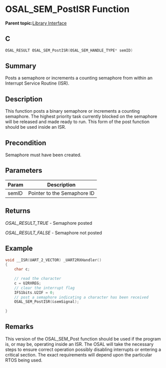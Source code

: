 # OSAL\_SEM\_PostISR Function

**Parent topic:**[Library Interface](GUID-2729150D-D502-4BC4-BB41-653718EF531C.md)

## C

```c
OSAL_RESULT OSAL_SEM_PostISR(OSAL_SEM_HANDLE_TYPE* semID)
```

## Summary

Posts a semaphore or increments a counting semaphore from within an Interrupt Service Routine \(ISR\).

## Description

This function posts a binary semaphore or increments a counting semaphore. The highest priority task currently blocked on the semaphore will be released and made ready to run. This form of the post function should be used inside an ISR.

## Precondition

Semaphore must have been created.

## Parameters

|Param|Description|
|-----|-----------|
|semID|Pointer to the Semaphore ID|

## Returns

*OSAL\_RESULT\_TRUE* - Semaphore posted

*OSAL\_RESULT\_FALSE* - Semaphore not posted

## Example

```c
void __ISR(UART_2_VECTOR) _UART2RXHandler()
{
    char c;
    
    // read the character
    c = U2RXREG;
    // clear the interrupt flag
    IFS1bits.U2IF = 0;
    // post a semaphore indicating a character has been received
    OSAL_SEM_PostISR(&semSignal);
    
}
```

## Remarks

This version of the OSAL\_SEM\_Post function should be used if the program is, or may be, operating inside an ISR. The OSAL will take the necessary steps to ensure correct operation possibly disabling interrupts or entering a critical section. The exact requirements will depend upon the particular RTOS being used.


